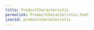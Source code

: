 ```yaml
---
title: ProductCharacteristic
permalink: ProductCharacteristic.html
jsonid: productcharacteristic
---
```

